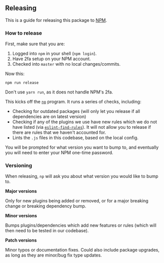 ## Releasing

This is a guide for releasing this package to [NPM](https://www.npmjs.com/package/eslint-config-7geese).

### How to release

First, make sure that you are:

1. Logged into `npm` in your shell (`npm login`).
2. Have 2fa setup on your NPM account.
3. Checked into `master` with no local changes/commits.

Now this:

```
npm run release
```

Don't use `yarn run`, as it does not handle NPM's 2fa.

This kicks off the [`np`](https://www.npmjs.com/package/np) program. It runs a series of checks, including:

- Checking for outdated packages (will only let you release if all dependencies are on latest version)
- Checking if any of the plugins we use have new rules which we do not have listed (via [`eslint-find-rules`](https://www.npmjs.com/package/eslint-find-rules)). It will not allow you to release if there are rules that we haven't accounted for.
- Lints the `.js` files in this codebase, based on the local config.

You will be prompted for what version you want to bump to, and eventually you will need to enter your NPM one-time password.

### Versioning

When releasing, `np` will ask you about what version you would like to bump to.

**Major versions**

Only for new plugins being added or removed, or for a major breaking change or breaking dependency bump.

**Minor versions**

Bumps plugins/dependencies which add new features or rules (which will then need to be tested in our codebase).

**Patch versions**

Minor typos or documentation fixes. Could also include package upgrades, as long as they are minor/bug fix type updates.
